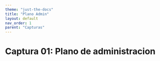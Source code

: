 ```yaml
---
theme: "just-the-docs"
title: "Plano Admin"
layout: default
nav_order: 1
parent: "Capturas"
---
```

# Captura 01: Plano de administracion
